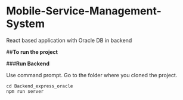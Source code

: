 # Mobile-Service-Management-System
React based application with Oracle DB in backend

##**To run the project**

###**Run Backend**

Use command prompt. Go to the folder where you cloned the project.

```
cd Backend_express_oracle
npm run server
```
